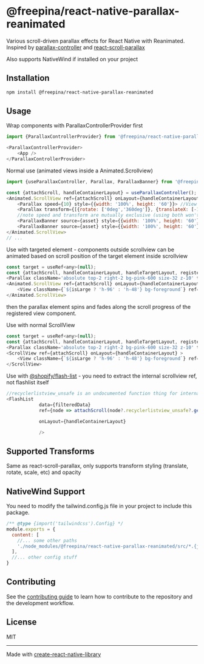 # @freepina/react-native-parallax-reanimated

Various scroll-driven parallax effects for React Native with Reanimated. Inspired by [parallax-controller](https://www.npmjs.com/package/parallax-controller) and [react-scroll-parallax](https://www.npmjs.com/package/react-scroll-parallax)

Also supports NativeWind if installed on your project
## Installation

```sh
npm install @freepina/react-native-parallax-reanimated
```

## Usage

Wrap components with ParallaxControllerProvider first
```js
import {ParallaxControllerProvider} from '@freepina/react-native-parallax-reanimated'

<ParallaxControllerProvider>
    <App />
</ParallaxControllerProvider>
```
Normal use (animated views inside a Animated.Scrollview)
```js
import {useParallaxController, Parallax, ParallaxBanner} from '@freepina/react-native-parallax-reanimated'

const {attachScroll, handleContainerLayout} = useParallaxController();
<Animated.ScrollView ref={attachScroll} onLayout={handleContainerLayout} >
    <Parallax speed={10} style={{width: '100%', height: '60'}}> //View translates in parallax vertically depending on speed
    <Parallax transform={[{rotate: ['0deg','360deg']}, {translateX: [-100, 100]}, {opacity: [1, 0]}]} style={{width: '100%', height: '60'}}> //add custom transforms
    //note speed and transform are mutually exclusive (using both won't cause error but will result in unexpected behavior)
    <ParallaxBanner source={asset} style={{width: '100%', height: '60'}} speed={10}> //A banner with parallax effect
    <ParallaxBanner source={asset} style={{width: '100%', height: '60'}} imageProps={{style: {resizeMode: 'repeat'}}} speed={10}> //custom prop for internal react-native Image element, note that source is outside of imageProps
</Animated.ScrollView>
// ...

```

Use with targeted element - components outside scrollview can be animated based on scroll position of the target element inside scrollview
```js
const target = useRef<any>(null);
const {attachScroll, handleContainerLayout, handleTargetLayout, registerTarget} = useParallaxController();
<Parallax className='absolute top-2 right-2 bg-pink-600 size-32 z-10' transform={[{rotate: ['0deg', '90deg']}, {opacity: [1, 0]}]} targetElement={target}/>
<Animated.ScrollView ref={attachScroll} onLayout={handleContainerLayout} >
    <View className={`${isLarge ? 'h-96' : 'h-48'} bg-foreground`} ref={(node) => {target.current = node; registerTarget(target);}} onLayout={handleTargetLayout}/> //we use a callback function for ref prop, to assign the element to ref and to register it in the controller
</Animated.ScrollView>

```
then the parallax element spins and fades along the scroll progress of the registered view component.

Use with normal ScrollView
```js
const target = useRef<any>(null);
const {attachScroll, handleContainerLayout, handleTargetLayout, registerTarget} = useParallaxController();
<Parallax className='absolute top-2 right-2 bg-pink-600 size-32 z-10' transform={[{rotate: ['0deg', '90deg']}, {opacity: [1, 0]}]} targetElement={target}/>
<ScrollView ref={attachScroll} onLayout={handleContainerLayout} >
    <View className={`${isLarge ? 'h-96' : 'h-48'} bg-foreground`} ref={(node) => {target.current = node; registerTarget(target);}} onLayout={handleTargetLayout}/> //we use a callback function for ref prop, to assign the element to ref and to register it in the controller
</ScrollView>

```

Use with [@shopify/flash-list](https://www.npmjs.com/package/@shopify/flash-list) - you need to extract the internal scrollview ref, not flashlist itself


```js
//recyclerlistview_unsafe is an undocumented function thing for internal recyclerlistview
<FlashList
            data={filteredData}
            ref={node => attachScroll(node?.recyclerlistview_unsafe?.getNativeScrollRef())}

            onLayout={handleContainerLayout}

            />

```
## Supported Transforms

Same as react-scroll-parallax, only supports transform styling (translate, rotate, scale, etc) and opacity

## NativeWind Support

You need to modify the tailwind.config.js file in your project to include this package.
```js
/** @type {import('tailwindcss').Config} */
module.exports = {
  content: [
    //... some other paths
    './node_modules/@freepina/react-native-parallax-reanimated/src/*.{js,jsx,ts,tsx}'
  ],
  //... other config stuff
}


```

## Contributing

See the [contributing guide](CONTRIBUTING.md) to learn how to contribute to the repository and the development workflow.

## License

MIT

---

Made with [create-react-native-library](https://github.com/callstack/react-native-builder-bob)
